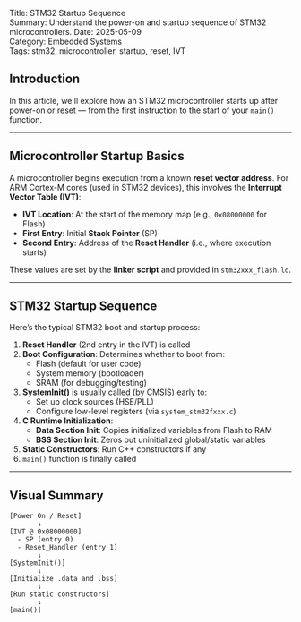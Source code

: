 Title: STM32 Startup Sequence  
Summary: Understand the power-on and startup sequence of STM32 microcontrollers.
Date: 2025-05-09  
Category: Embedded Systems  
Tags: stm32, microcontroller, startup, reset, IVT  
<!-- PELICAN_END_SUMMARY -->

## Introduction

In this article, we'll explore how an STM32 microcontroller starts up after power-on or reset — from the first instruction to the start of your `main()` function.

---

## Microcontroller Startup Basics

A microcontroller begins execution from a known **reset vector address**. For ARM Cortex-M cores (used in STM32 devices), this involves the **Interrupt Vector Table (IVT)**:

- **IVT Location**: At the start of the memory map (e.g., `0x08000000` for Flash)
- **First Entry**: Initial **Stack Pointer** (SP)
- **Second Entry**: Address of the **Reset Handler** (i.e., where execution starts)

These values are set by the **linker script** and provided in `stm32xxx_flash.ld`.

---

## STM32 Startup Sequence

Here’s the typical STM32 boot and startup process:

1. **Reset Handler** (2nd entry in the IVT) is called
2. **Boot Configuration**: Determines whether to boot from:
   - Flash (default for user code)
   - System memory (bootloader)
   - SRAM (for debugging/testing)
3. **SystemInit()** is usually called (by CMSIS) early to:
   - Set up clock sources (HSE/PLL)
   - Configure low-level registers (via `system_stm32fxxx.c`)
4. **C Runtime Initialization**:
   - **Data Section Init**: Copies initialized variables from Flash to RAM
   - **BSS Section Init**: Zeros out uninitialized global/static variables
5. **Static Constructors**: Run C++ constructors if any
6. `main()` function is finally called

---

## Visual Summary

```text
[Power On / Reset]
       ↓
[IVT @ 0x08000000]
  - SP (entry 0)
  - Reset_Handler (entry 1)
       ↓
[SystemInit()]
       ↓
[Initialize .data and .bss]
       ↓
[Run static constructors]
       ↓
[main()]
```